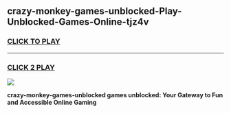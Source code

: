 
## crazy-monkey-games-unblocked-Play-Unblocked-Games-Online-tjz4v
<h3>
<a href="https://premium76.site?title=crazy-monkey-games-unblocked&ref=25A">CLICK TO PLAY</a></h3>
<hr>

<h3>
<a href="https://premium76.site?title=crazy-monkey-games-unblocked&ref=25A">CLICK 2 PLAY</a>
  
</h3>

<a href="https://premium76.site?title=crazy-monkey-games-unblocked&ref=25A"><img src="https://clearcache.store/games.png"></a>


**crazy-monkey-games-unblocked games unblocked: Your Gateway to Fun and Accessible Online Gaming**
